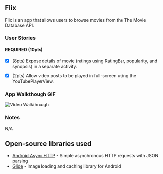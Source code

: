 
## Flix
Flix is an app that allows users to browse movies from the The Movie Database API.
### User Stories

#### REQUIRED (10pts)

- [X] (8pts) Expose details of movie (ratings using RatingBar, popularity, and synopsis) in a separate activity.
- [X] (2pts) Allow video posts to be played in full-screen using the YouTubePlayerView.



### App Walkthough GIF
<img src='https://imgur.com/L072MOV.gif' title='Walkthrough' width='' alt='Video Walkthrough' />

### Notes
N/A
## Open-source libraries used
- [Android Async HTTP](https://github.com/codepath/CPAsyncHttpClient) - Simple asynchronous HTTP requests with JSON parsing
- [Glide](https://github.com/bumptech/glide) - Image loading and caching library for Android
